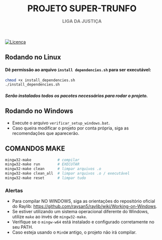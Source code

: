 <h1 align="center">
    PROJETO SUPER-TRUNFO
    <p style="font-size: 15px; color: rgb(124, 124, 124);">LIGA DA JUSTIÇA</p>
</h1>

<br>

[![Licença](https://img.shields.io/badge/license-MIT-blue.svg)](LICENSE)

## Rodando no Linux
#### Dê permissão ao arquivo `install dependencies.sh` para ser executável:

```bash
chmod +x install_dependencies.sh
./install_dependencies.sh
```
##### Serão instalados todos os pacotes necessários para rodar o projeto.

## Rodando no Windows
- Execute o arquivo `verificar_setup_windows.bat`.
- Caso queira modificar o projeto por conta própria, siga as recomendações que aparecerão.

<h2>COMANDOS MAKE</h2>

```bash
mingw32-make            # compilar
mingw32-make run        # EXECUTAR
mingw32-make clean      # limpar arquivos .o
mingw32-make clean_all  # limpar arquivos .o / executável
mingw32-make reset      # limpar tudo
```

### Alertas
- Para compilar NO WINDOWS, siga as orientações do repositório oficial do Raylib: https://github.com/raysan5/raylib/wiki/Working-on-Windows.
- Se estiver utilizando um sistema operacional diferente do Windows, utilize `make` ao invés de `mingw32-make`.
- Verifique se o `mingw-w64` está instalado e configurado corretamente no seu PATH.
- Caso esteja usando o `MinGW` antigo, o projeto não irá compilar.